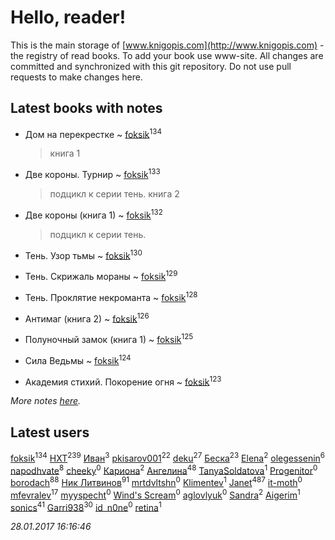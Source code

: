 # Hello, reader!
This is the main storage of [www.knigopis.com](http://www.knigopis.com) - the registry of read books.
To add your book use www-site. All changes are committed and synchronized with this git repository.
Do not use pull requests to make changes here.


## Latest books with notes
* Дом на перекрестке ~ [foksik](users/173/1734575-vkontakte)<sup>134</sup>
    > книга 1

* Две короны. Турнир ~ [foksik](users/173/1734575-vkontakte)<sup>133</sup>
    > подцикл к серии тень. книга 2

* Две короны (книга 1) ~ [foksik](users/173/1734575-vkontakte)<sup>132</sup>
    > подцикл к серии тень.

* Тень. Узор тьмы ~ [foksik](users/173/1734575-vkontakte)<sup>130</sup>

* Тень. Скрижаль мораны ~ [foksik](users/173/1734575-vkontakte)<sup>129</sup>

* Тень. Проклятие некроманта ~ [foksik](users/173/1734575-vkontakte)<sup>128</sup>

* Антимаг (книга 2) ~ [foksik](users/173/1734575-vkontakte)<sup>126</sup>

* Полуночный замок (книга 1) ~ [foksik](users/173/1734575-vkontakte)<sup>125</sup>

* Сила Ведьмы ~ [foksik](users/173/1734575-vkontakte)<sup>124</sup>

* Академия стихий. Покорение огня ~ [foksik](users/173/1734575-vkontakte)<sup>123</sup>


_More notes [here](latest_books_with_notes.md)._


## Latest users
[foksik](users/173/1734575-vkontakte)<sup>134</sup> 
[HXT](users/100/100002563462782-facebook)<sup>239</sup> 
[Иван](users/111/111223381196748176136-google)<sup>3</sup> 
[pkisarov001](users/311/311057796-yandex)<sup>22</sup> 
[deku](users/384/384194935-vkontakte)<sup>27</sup> 
[Беска](users/157/1577468-vkontakte)<sup>23</sup> 
[Elena](users/459/459594264-yandex)<sup>2</sup> 
[olegessenin](users/390/3901448-vkontakte)<sup>6</sup> 
[napodhvate](users/585/585811540906733201-mailru)<sup>8</sup> 
[cheeky](users/100/100000019595884-facebook)<sup>0</sup> 
[Кариона](users/401/401225211-vkontakte)<sup>2</sup> 
[Ангелина](users/837/83788782-vkontakte)<sup>48</sup> 
[TanyaSoldatova](users/140/140832989-vkontakte)<sup>1</sup> 
[Progenitor](users/310/310433527-vkontakte)<sup>0</sup> 
[borodach](users/157/15706320-vkontakte)<sup>88</sup> 
[Ник Литвинов](users/241/241974816-vkontakte)<sup>91</sup> 
[mrtdvltshn](users/291/29152388-vkontakte)<sup>0</sup> 
[Klimentev](users/104/104202610850481913650-google)<sup>1</sup> 
[Janet](users/205/20565064-vkontakte)<sup>487</sup> 
[it-moth](users/100/100001185091151-facebook)<sup>0</sup> 
[mfevralev](users/140/140966150-vkontakte)<sup>17</sup> 
[myyspecht](users/321/3211454-vkontakte)<sup>0</sup> 
[Wind's Scream](users/290/29027836-vkontakte)<sup>0</sup> 
[aglovlyuk](users/815/8156510-vkontakte)<sup>0</sup> 
[Sandra](users/242/242184576223760-facebook)<sup>2</sup> 
[Aigerim](users/157/157708568-vkontakte)<sup>1</sup> 
[sonics](users/588/5880221-vkontakte)<sup>41</sup> 
[Garri938](users/114/114389869162010721507-google)<sup>30</sup> 
[id_n0ne](users/182/18203635-vkontakte)<sup>0</sup> 
[retina](users/390/3900602-vkontakte)<sup>1</sup> 


_28.01.2017 16:16:46_
